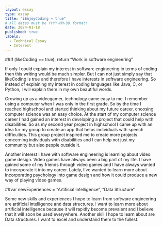 ```yaml
---
layout: essay
type: essay
title: "iEnjoyCoding = true"
# All dates must be YYYY-MM-DD format!
date: 2024-01-18
published: true
labels:
  - Technical Essay
  - Interest
---
```

##If (likeCoding == true), return “Work in software engineering”

If only I could explain my interest in software engineering in terms of coding then this writing would be much simpler. But I can not just simply say that likeCoding is true and therefore I have interests in software engineering. So instead of explaining my interest in coding languages like Java, C, or Python, I will explain them in my own beautiful words. 

Growing up as a videogamer, technology came easy to me.  I remember using a computer when I was only in the first grade. So by the time I reached highschool and started thinking about my future career, choosing computer science was an easy choice. At the start of my computer science career I had gained an interest in developing a project that could help with disabilities. So as my second year project in highschool I came up with an idea for my group to create an app that helps individuals with speech difficulties. This group project inspired me to create more projects concerning individuals with disabilities and I can help not just my community but also people outside it.

Another interest I have with software engineering is learning about video game design. Video games have always been a big part of my life. I have gained some of my friends through video games and I have always wanted to incorporate it into my career. Lately, I’ve wanted to learn more about incorporating psychology into game design and how it could produce a new way of playing video games.

##var newExperiences = “Artificial Intelligence”, “Data Structure”

Some new skills and experiences I hope to learn from software engineering are artificial intelligence and data structures. I want to learn more about artificial intelligence because it will rapidly become prevalent and I believe that it will soon be used everywhere. Another skill I hope to learn about are Data structures. I want to excel and understand them to the fullest.
